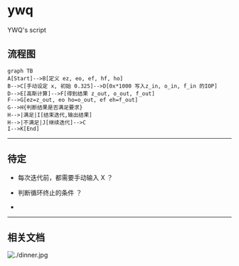 # ywq

YWQ's script

## 流程图

```mermaid
graph TB
A[Start]-->B[定义 ez, eo, ef, hf, ho]
B-->C[手动设定 x, 初始 0.325]-->D[0x*1000 写入z_in, o_in, f_in 的IOP]
D-->E[高斯计算]-->F[得到结果 z_out, o_out, f_out]
F-->G[ez=z_out, eo ho=o_out, ef eh=f_out]
G-->H{判断结果是否满足要求}
H-->|满足|I[结束迭代,输出结果]
H-->|不满足|J[继续迭代]-->C
I-->K[End]
```

---

## 待定

- 每次迭代前，都需要手动输入 X ？

- 判断循环终止的条件 ？
- 

---

## 相关文档

![./dinner.jpg]()
